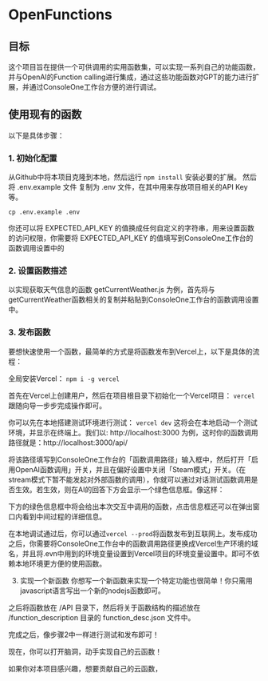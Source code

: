 # OpenFunctions

## 目标
这个项目旨在提供一个可供调用的实用函数集，可以实现一系列自己的功能函数，并与OpenAI的Function calling进行集成，通过这些功能函数对GPT的能力进行扩展，并通过ConsoleOne工作台方便的进行调试。

## 使用现有的函数

以下是具体步骤：

### 1. 初始化配置
从Github中将本项目克隆到本地，然后运行 ```npm install``` 安装必要的扩展。
然后将 .env.example 文件 复制为 .env 文件，在其中用来存放项目相关的API Key等。
```
cp .env.example .env
```
你还可以将 EXPECTED_API_KEY 的值换成任何自定义的字符串，用来设置函数的访问权限，你需要将 EXPECTED_API_KEY 的值填写到ConsoleOne工作台的函数调用设置中的

### 2. 设置函数描述
以实现获取天气信息的函数 getCurrentWeather.js 为例，首先将与getCurrentWeather函数相关的复制并粘贴到ConsoleOne工作台的函数调用设置中。

### 3. 发布函数
要想快速使用一个函数，最简单的方式是将函数发布到Vercel上，以下是具体的流程：

全局安装Vercel：
```npm i -g vercel```

首先在Vercel上创建用户，然后在项目根目录下初始化一个Vercel项目：
```vercel```
跟随向导一步步完成操作即可。

你可以先在本地搭建测试环境进行测试：
```vercel dev```
这将会在本地启动一个测试环境，并显示在终端上。我们以: http://localhost:3000 为例，这时你的函数调用路径就是：http://localhost:3000/api/

将该路径填写到ConsoleOne工作台的「函数调用路径」输入框中，然后打开「启用OpenAI函数调用」开关，并且在偏好设置中关闭「Steam模式」开关。（在stream模式下暂不能发起对外部函数的调用），你就可以通过对话测试函数调用是否生效。若生效，则在AI的回答下方会显示一个绿色信息框。像这样：

下方的绿色信息框中将会给出本次交互中调用的函数，点击信息框还可以在弹出窗口内看到中间过程的详细信息。

在本地调试通过后，你可以通过```vercel --prod```将函数发布到互联网上。发布成功之后，你需要将ConsoleOne工作台中的函数调用路径更换成Vercel生产环境的域名，并且将.evn中用到的环境变量设置到Vercel项目的环境变量设置中。即可不依赖本地环境更方便的使用函数。

3. 实现一个新函数
你想写一个新函数来实现一个特定功能也很简单！你只需用javascript语言写出一个新的nodejs函数即可。

之后将函数放在 /API 目录下，然后将关于函数结构的描述放在 /function_description 目录的 function_desc.json 文件中。

完成之后，像步骤2中一样进行测试和发布即可！

现在，你可以打开脑洞，动手实现自己的云函数！

如果你对本项目感兴趣，想要贡献自己的云函数，